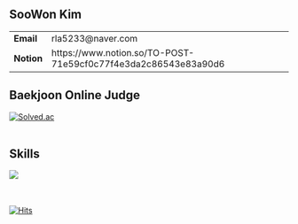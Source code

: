 ## SooWon Kim

<table>
  <tr>
    <td><b>Email</b></td>
    <td>rla5233@naver.com</td>
    
  </tr>
  <tr>
    <td><b>Notion</b></td>
    <td>https://www.notion.so/TO-POST-71e59cf0c77f4e3da2c86543e83a90d6</td>
    
  </tr>
</table>

## Baekjoon Online Judge
[![Solved.ac](http://mazassumnida.wtf/api/generate_badge?boj=rla5233)](https://solved.ac/rla5233)
<br></br>

## Skills
<img src= "https://img.shields.io/badge/-C++-00599C?logo=c%2B%2B&style=flat"/>



<br></br>
[![Hits](https://hits.seeyoufarm.com/api/count/incr/badge.svg?url=https%3A%2F%2Fgithub.com%2Frla5233&count_bg=%2379C83D&title_bg=%23555555&icon=&icon_color=%23E7E7E7&title=hits&edge_flat=false)](https://hits.seeyoufarm.com)
